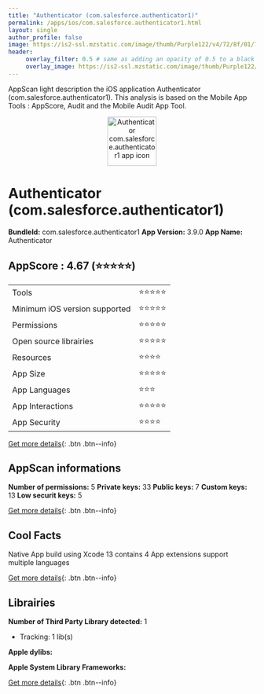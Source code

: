 ```yaml
---
title: "Authenticator (com.salesforce.authenticator1)"
permalink: /apps/ios/com.salesforce.authenticator1.html
layout: single
author_profile: false
image: https://is2-ssl.mzstatic.com/image/thumb/Purple122/v4/72/8f/01/728f0163-17bd-c36c-48f7-a8c6dcdd3d9c/AppIcon-1x_U007emarketing-0-7-0-0-85-220.png/512x512bb.jpg
header: 
     overlay_filter: 0.5 # same as adding an opacity of 0.5 to a black background
     overlay_image: https://is2-ssl.mzstatic.com/image/thumb/Purple122/v4/72/8f/01/728f0163-17bd-c36c-48f7-a8c6dcdd3d9c/AppIcon-1x_U007emarketing-0-7-0-0-85-220.png/512x512bb.jpg
---
```

AppScan light description the iOS application Authenticator (com.salesforce.authenticator1). This analysis is based on the Mobile App Tools : AppScore, Audit and the Mobile Audit App Tool.

  
  
<div style="text-align: center;"><img src="https://is2-ssl.mzstatic.com/image/thumb/Purple122/v4/72/8f/01/728f0163-17bd-c36c-48f7-a8c6dcdd3d9c/AppIcon-1x_U007emarketing-0-7-0-0-85-220.png/512x512bb.jpg" width="100" height="100" alt="Authenticator com.salesforce.authenticator1 app icon"></div>  
  
# Authenticator (com.salesforce.authenticator1)

**BundleId:** com.salesforce.authenticator1
**App Version:** 3.9.0
**App Name:** Authenticator


## AppScore : 4.67 (⭐️⭐️⭐️⭐️⭐️) 

<table>
<tr><td> Tools </td><td> ⭐️⭐️⭐️⭐️⭐️ </td></tr>
<tr><td> Minimum iOS version supported </td><td> ⭐️⭐️⭐️⭐️⭐️ </td></tr>
<tr><td> Permissions </td><td> ⭐️⭐️⭐️⭐️⭐️ </td></tr>
<tr><td> Open source librairies </td><td> ⭐️⭐️⭐️⭐️⭐️ </td></tr>
<tr><td> Resources </td><td> ⭐️⭐️⭐️⭐️ </td></tr>
<tr><td> App Size </td><td> ⭐️⭐️⭐️⭐️⭐️ </td></tr>
<tr><td> App Languages </td><td> ⭐️⭐️⭐️ </td></tr>
<tr><td> App Interactions </td><td> ⭐️⭐️⭐️⭐️⭐️ </td></tr>
<tr><td> App Security </td><td> ⭐️⭐️⭐️⭐️ </td></tr>
</table>

[Get more details](/pricing.html){: .btn .btn--info}  
  
## AppScan informations 

**Number of permissions:** 5
**Private keys:** 33
**Public keys:** 7
**Custom keys:** 13
**Low securit keys:** 5
  
[Get more details](/pricing.html){: .btn .btn--info}

## Cool Facts

Native App
build using Xcode 13
contains 4 App extensions
support multiple languages
  
[Get more details](/pricing.html){: .btn .btn--info}

## Librairies 
**Number of Third Party Library detected:** 1
- Tracking: 1 lib(s)

**Apple dylibs:**


**Apple System Library Frameworks:**


  
[Get more details](/pricing.html){: .btn .btn--info}


